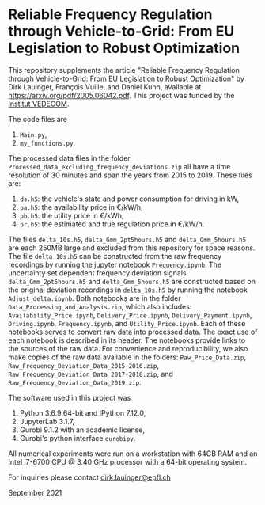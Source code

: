 # Reliable Frequency Regulation through Vehicle-to-Grid: From EU Legislation to Robust Optimization

This repository supplements the article "Reliable Frequency Regulation through Vehicle-to-Grid: From EU Legislation to Robust Optimization" by Dirk Lauinger, François Vuille, and Daniel Kuhn, available at https://arxiv.org/pdf/2005.06042.pdf. This project was funded by the [Institut VEDECOM](http://www.vedecom.fr/).

The code files are
1. `Main.py`,
2. `my_functions.py`.

The processed data files in the folder `Processed_data_excluding_frequency_deviations.zip` all have a time resolution of 30 minutes and span the years from 2015 to 2019. These files are:
1. `ds.h5`: the vehicle's state and power consumption for driving in kW,
2. `pa.h5`: the availability price in €/kW/h,
3. `pb.h5`: the utility price in €/kWh,
4. `pr.h5`: the estimated and true regulation price in €/kW/h.

The files `delta_10s.h5`, `delta_Gmm_2pt5hours.h5` and `delta_Gmm_5hours.h5` are each 250MB large and excluded from this repository for space reasons. The file `delta_10s.h5` can be constructed from the raw frequency recordings by running the jupyter notebook `Frequency.ipynb`. The uncertainty set dependent frequency deviation signals `delta_Gmm_2pt5hours.h5` and `delta_Gmm_5hours.h5` are constructed based on the original deviation recordings in `delta_10s.h5` by running the notebook `Adjust_delta.ipynb`. Both notebooks are in the folder `Data_Processing_and_Analysis.zip`, which also includes: `Availability_Price.ipynb`, `Delivery_Price.ipynb`, `Delivery_Payment.ipynb`, `Driving.ipynb`, `Frequency.ipynb`, and `Utility_Price.ipynb`. Each of these notebooks serves to convert raw data into processed data. The exact use of each notebook is described in its header. The notebooks provide links to the sources of the raw data. For convenience and reproducibility, we also make copies of the raw data available in the folders: `Raw_Price_Data.zip`, `Raw_Frequency_Deviation_Data_2015-2016.zip`, `Raw_Frequency_Deviation_Data_2017-2018.zip`, and `Raw_Frequency_Deviation_Data_2019.zip`.

The software used in this project was
1. Python 3.6.9 64-bit and IPython 7.12.0,
2. JupyterLab 3.1.7,
3. Gurobi 9.1.2 with an academic license,
4. Gurobi's python interface `gurobipy`.

All numerical experiments were run on a workstation with 64GB RAM and an Intel i7-6700 CPU @ 3.40 GHz processor with a 64-bit operating system.

For inquiries please contact dirk.lauinger@epfl.ch

September 2021
